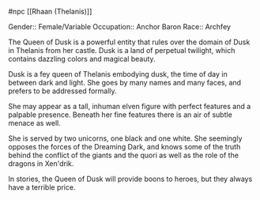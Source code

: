 #npc [[Rhaan (Thelanis)]]

Gender:: Female/Variable
Occupation:: Anchor Baron
Race:: Archfey

The Queen of Dusk is a powerful entity that rules over the domain of Dusk in Thelanis from her castle. Dusk is a land of perpetual twilight, which contains dazzling colors and magical beauty.

Dusk is a fey queen of Thelanis embodying dusk, the time of day in between dark and light. She goes by many names and many faces, and prefers to be addressed formally.

She may appear as a tall, inhuman elven figure with perfect features and a palpable presence. Beneath her fine features there is an air of subtle menace as well.

She is served by two unicorns, one black and one white. She seemingly opposes the forces of the Dreaming Dark, and knows some of the truth behind the conflict of the giants and the quori as well as the role of the dragons in Xen'drik.

In stories, the Queen of Dusk will provide boons to heroes, but they always have a terrible price.